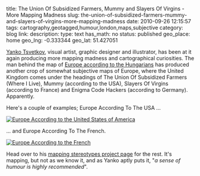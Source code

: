 title: The Union Of Subsidized Farmers, Mummy and Slayers Of Virgins - More Mapping Madness
slug: the-union-of-subsidized-farmers-mummy-and-slayers-of-virgins-more-mapping-madness
date: 2010-09-26 12:15:57
tags: cartography,geotagged,humour,london,maps,subjective
category: blog
link: 
description: 
type: text
has_math: no
status: published
geo_place: home
geo_lng: -0.333344
geo_lat: 51.427051

[Yanko Tsvetkov](http://alphadesigner.com/about.html "http://alphadesigner.com/about.html"), visual artist, graphic designer and illustrator, has been at it again producing more mapping madness and cartographical curiosities. The man behind the map of [Europe according to the Hungarians](/2010/05/27/curiously-cartographic-creations-2-alternative-europe-maps/ "/2010/05/27/curiously-cartographic-creations-2-alternative-europe-maps/") has produced another crop of somewhat subjective maps of Europe, where the United Kingdom comes under the headings of The Union Of Subsidized Farmers (Where I Live), Mummy (according to the USA), Slayers Of Virgins (according to France) and Enigma Code Hackers (according to Germany). Apparently.

Here's a couple of examples; Europe According To The USA ...

[![Europe According to the United States of America](http://farm5.static.flickr.com/4104/4977428297_106de52dd0_d.jpg)](http://www.flickr.com/photos/alphadesigner/4977428297/ "Europe According to the United States of America")

... and Europe According To The French.

[![Europe According to the French](http://farm3.static.flickr.com/2554/3936207864_41fd3027b6_d.jpg)](http://www.flickr.com/photos/alphadesigner/3936207864/ "Europe According to the French")

Head over to his [mapping stereotypes project page](http://alphadesigner.com/project-mapping-stereotypes.html "http://alphadesigner.com/project-mapping-stereotypes.html") for the rest. It's mapping, but not as we know it, and as Yanko aptly puts it, "*a sense of humour is highly recommended*".




